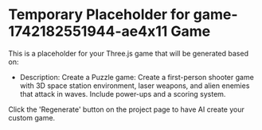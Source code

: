 
# Temporary Placeholder for game-1742182551944-ae4x11 Game

This is a placeholder for your Three.js game that will be generated based on:
- Description: Create a Puzzle game: Create a first-person shooter game with 3D space station environment, laser weapons, and alien enemies that attack in waves. Include power-ups and a scoring system.

Click the 'Regenerate' button on the project page to have AI create your custom game.

